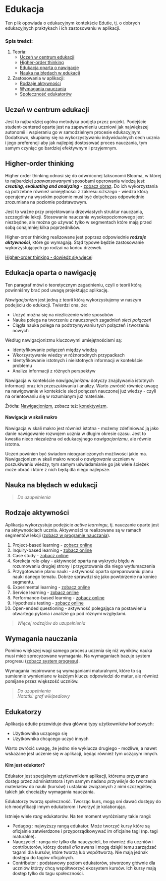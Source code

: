 # Edukacja

Ten plik opowiada o edukacyjnym kontekście Edutie, tj. o dobrych edukacyjnych praktykach i ich zastosowaniu w aplikacji.

### Spis treści: 
1. Teoria:
   - [Uczeń w centrum edukacji](#uczeń-w-centrum-edukacji)
   - [Higher-order thinking](#higher-order-thinking)
   - [Edukacja oparta o nawigację](#edukacja-oparta-o-nawigację)
   - [Nauka na błędach w edukacji](#nauka-na-błędach-w-edukacji)
2. Zastosowania w aplikacji:
   - [Rodzaje aktywności](#rodzaje-aktywności)
   - [Wymagania nauczania](#wymagania-nauczania)
   - [Społeczność edukatorów](#edukatorzy)

## Uczeń w centrum edukacji

Jest to najbardziej ogólna metodyka podjęta przez projekt. Podejście student-centered oparte jest na zapewnieniu uczniowi jak największej autonomii i wspieraniu go w samodzielnym procesie edukacyjnym. Dodatkowo, skupiamy się na wykorzystywaniu indywidualnych cech ucznia i jego preferencji aby jak najlepiej dostosować proces nauczania, tym samym czyniąc go bardziej efektywnym i przyjemnym.

## Higher-order thinking

Higher order thinking odnosi się do odwróconej taksonomii Blooma, w której to najbardziej *zaawansowanymi* sposobami operowania wiedzą jest: ***creating, evaluating and analyzing*** - [zobacz obraz](https://media.go1static.com/image/upload/v1665469910/go1-seo-website/v2/post/55259e57a8a8f12a0f623b1759a655be473f47d1_blooms-graphic.png). Do ich wykorzystania są potrzebne również umiejętności z zakresu *niższego* - wiedza którą operujemy na wysokim poziomie musi być dotychczas odpowiednio zrozumiana na poziomie podstawowym.

Jest to ważne przy projektowaniu drzewiastych struktur nauczania, szczególnie lekcji. Stosowanie nauczania wysokopoziomowego jest niezbędne, ale można go używać tylko w segmentach które mają przed sobą conajmniej kilka poprzedników.

Higher-order thinking realizowane jest poprzez odpowiednie ***rodzaje aktywności***, które go wymagają. Stąd typowe będzie zastosowanie wykorzystujących go rodzai na końcu drzewek.

[Higher-order thinking - dowiedz się więcej](https://www.weareteachers.com/higher-order-thinking/)

## Edukacja oparta o nawigację

Ten paragraf mówi o teoretycznym zagadnieniu, czyli o teorii którą powinniśmy brać pod uwagę projektując aplikację.

*Nawigacjonizm* jest jedną z teorii którą wykorzystujemy w naszym podejściu do edukacji. Twierdzi ona, że:
 - Uczyć można się na niezliczenie wiele sposobów
 - Nauka polega na tworzeniu z nauczonych zagadnień *sieci połączeń*
 - Ciągła nauka polega na podtrzymywaniu tych połączeń i tworzeniu nowych

Według nawigacjonizmu kluczowymi umiejętnościami są:
 - Identyfikowanie połączeń między wiedzą
 - Wkorzystywanie wiedzy w różnorodnych przypadkach
 - Identyfikowanie istotnych i nieistotnych informacji w kontekście problemu
 - Analiza informacji z różnych perspektyw

Nawigacja w kontekście *nawigacjonizmu* dotyczy znajdywania istotnych informacji oraz ich przeszukiwania i analizy. Warto zwrócić również uwagę na nawigowanie w kontekście sieci połączeń nauczonej już wiedzy - czyli na  orientowaniu się w rozumianym już materiale.

Źródła: [Nawigacjonizm](http://etec512.weebly.com/navigationism.html#:~:text=Navigationism%20is%20another%20learning%20theory,constructivist%20principles%20in%20online%20learning.), zobacz też: [konektywizm](http://etec512.weebly.com/connectivism.html).

#### Nawigacja w skali makro

Nawigacja w skali makro jest również istotna - możemy zdefiniować ją jako danie nawigowanie rozwojem ucznia w długim okresie czasu. Jest to kwestia nieco niezależna od edukacyjnego *nawigacjonizmu*, ale równie istotna. 

Uczeń powinien być świadom nieograniczonych możliwości jakie ma. Nawigacjonizm w skali makro wnosi o *nawigowanie* uczniem w poszukiwaniu wiedzy, tym samym uświadamianie go jak wiele ścieżek może obrać i które z nich będą dla niego najlepsze.

## Nauka na błędach w edukacji

> *Do uzupełnienia*


## Rodzaje aktywności

Aplikacja wykorzystuje podejście *active learningu*, tj. nauczanie oparte jest na aktywnościach ucznia. Aktywności te realizowane są w ramach segmentów lekcji ([zobacz w programie nauczania](ProgramNauczania.md)).

 1. Project-based learning - [zobacz online](https://www.atlantis-press.com/proceedings/ictvt-17/25884523#:~:text=The%20seven%20steps%2C%20consisting%20of,presentation%20of%20the%20project%20report.) 
 2. Inquiry-based learning - [zobacz online](https://sac.edu/AcademicAffairs/TracDat/Pages/Inquiry-Based-Learning-.aspx#:~:text=Inquiry%2Dbased%20learning%20is%20a,problem%2Dsolving%20and%20experiential%20learning.)
 3. Case study - [zobacz online](https://www.mindtools.com/ar8cfge/case-study-based-learning)
 4. Korekcja role-play - aktywność oparta na wykryciu błędu w rozumowaniu drugiej strony i przygotowania dla niego wytłumaczenia
 5. Przygotowanie planu nauki - aktywność oparta spreparowaniu planu nauki danego tematu. Dobrze sprawdzi się jako powtórzenie na koniec segmentu.
 6. Experimental learning - [zobacz online](https://www.bu.edu/ctl/ctl_resource/experiential-learning/#:~:text=Experiential%20learning%20is%20an%20engaged,by%20reflecting%20on%20the%20experience.)
 7. Service learning - [zobacz online](https://helpfulprofessor.com/service-learning-examples/)
 8. Performance-based learning - [zobacz online](https://helpfulprofessor.com/performance-based-learning-examples/)
 9. Hypothesis testing - [zobacz online](https://latrobe.libguides.com/maths/hypothesis-testing)
 10. Open-ended questioning - aktywność polegająca na postawieniu otwartego pytania i analizie go pod różnymi względami.

> *Więcej rodzajów do uzupełnienia*

## Wymagania nauczania
Pomimo większej wagi samego procesu uczenia się niż wyników, nauka musi mieć sprecyzowane wymagania. Na wymaganiach bazuje system progresu ([zobacz system progresu](SystemProgresu.md)).

Wymagania inspirowane są wymaganiami maturalnymi, które to są sumiennie wymieniane w każdym kluczu odpowiedzi do matur, ale również pomijane przez większość uczniów. 

> *Do uzupełnienia*\
*Notatki: graf wikipediowy*

## Edukatorzy

Aplikacja edutie przewiduje dwa główne typy użytkowników końcowych: 
 - Użytkownika uczącego się
 - Użytkownika chcącego uczyć innych

Warto zwrócić uwagę, że jedno nie wyklucza drugiego - możliwe, a nawet wskazane jest uczenie się w aplikacji, będąc również tym uczącym innych.

#### Kim jest edukator?
Edukator jest specjalnym użytkownikiem aplikacji, któremu przyznano dostęp przez administratora i tym samym nadano *przywileje* do tworzenia materiałów do nauki (kursów) i ustalania związanych z nimi szczegółów, takich jak chociażby wymagania nauczania.

Edukatorzy tworzą społeczność. Tworząc kurs, mogą oni dawać dostępy do ich modyfikacji innym edukatorom i tworzyć je kolaborując.

Istnieje wiele *rang* edukatorów. Na ten moment wyróżniamy takie rangi:
 - Pedagog : najwyższy rangą edukator. Może tworzyć kursy które są oficjalnie zatwierdzone i przyporządkowywać im oficjalne tagi (np. tagi maturalne).
 - Nauczyciel : ranga nie tylko dla nauczycieli, bo również dla uczniów i contributorów, którzy dostali *a'la* awans i mogą dzięki temu zarządzać tagami dla kursów, które tworzą lub współtworzą. Nie mają jednak dostępu do tagów oficjalnych.
 - Contributor : podstawowy poziom edukatorów, stworzony głównie dla uczniów którzy chcą współtworzyć ekosystem kursów. Ich kursy mają dostęp tylko do tagu społeczności.